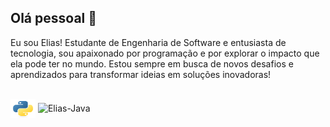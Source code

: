 ## Olá pessoal 👋

Eu sou Elias! Estudante de Engenharia de Software e entusiasta de tecnologia, sou apaixonado por programação e por explorar o impacto que ela pode ter no mundo. Estou sempre em busca de novos desafios e aprendizados para transformar ideias em soluções inovadoras!

<div style="display: inline_block"><br>
  <img align="center" alt="Elias-Python" height="30" width="40" src="https://raw.githubusercontent.com/devicons/devicon/master/icons/python/python-original.svg">
  <img align="center" alt="Elias-Java" height="30" width="40" src="https://cdn.jsdelivr.net/gh/devicons/devicon@latest/icons/java/java-original.svg">
</div>

##
